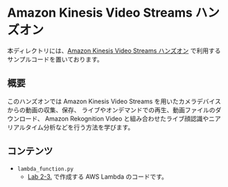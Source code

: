 # Amazon Kinesis Video Streams ハンズオン

本ディレクトリには、[Amazon Kinesis Video Streams ハンズオン](https://video-streaming-and-analysis.workshop.aws/) で利用するサンプルコードを置いております。

## 概要

このハンズオンでは Amazon Kinesis Video Streams を用いたカメラデバイスからの動画の収集、保存、 ライブやオンデマンドでの再生、動画ファイルのダウンロード、 Amazon Rekognition Video と組み合わせたライブ顔認識やニアリアルタイム分析などを行う方法を学びます。

## コンテンツ

- `lambda_function.py`
  - [Lab 2-3.](https://video-streaming-and-analysis.workshop.aws/lab-2/step-3.html#aws-lambda-にコードをアップロード) で作成する AWS Lambda のコードです。
